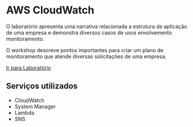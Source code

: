# AWS CloudWatch

O laboratório apresenta uma narrativa relacionada a estrutura de aplicação de uma empresa e demonstra diversos casos de usos envolvemento monitoramento.

O workshop descreve pontos importantes para criar um plano de monitoramento que atende diversas solicitações de uma empresa.

[Ir para Laboratório](https://mng.workshop.aws/cloudwatch.html)

## Serviços utilizados

- CloudWatch
- System Manager
- Lambda
- SNS
